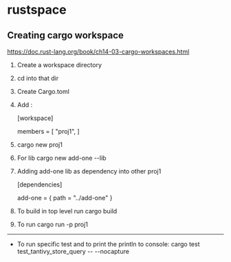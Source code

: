 # rustspace

## Creating cargo workspace 
https://doc.rust-lang.org/book/ch14-03-cargo-workspaces.html

1. Create a workspace directory

2. cd into that dir

3. Create Cargo.toml

4. Add : 

    [workspace]

    members = [
        "proj1",
    ]

5. cargo new proj1

6. For lib cargo new add-one --lib

7. Adding add-one lib as dependency into other proj1

    [dependencies]

    add-one = { path = "../add-one" }

8. To build in top level run
    cargo build

9. To run 
    cargo run -p proj1
    
---

* To run specific test and to print the println to console:
    cargo test test_tantivy_store_query -- --nocapture



